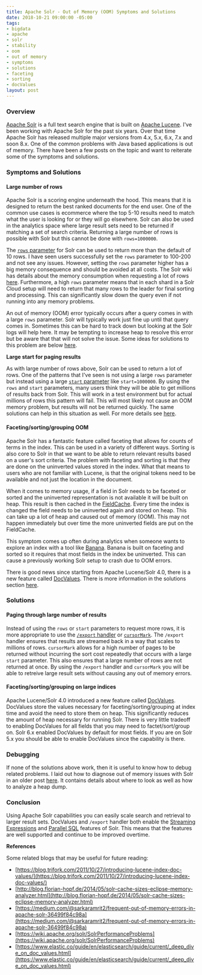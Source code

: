 ```yaml
---
title: Apache Solr - Out of Memory (OOM) Symptoms and Solutions
date: 2018-10-21 09:00:00 -05:00
tags:
- bigdata
- apache
- solr
- stability
- oom
- out of memory
- symptoms
- solutions
- faceting
- sorting
- docValues
layout: post
---
```


### Overview
[Apache Solr](https://lucene.apache.org/solr) is a full text search engine that is built on [Apache Lucene](https://lucene.apache.org/solr/). I've been working with Apache Solr for the past six years. Over that time Apache Solr has released multiple major versions from 4.x, 5.x, 6.x, 7.x and soon 8.x. One of the common problems with Java based applications is out of memory. There have been a few posts on the topic and want to reiterate some of the symptoms and solutions. 

### Symptoms and Solutions
#### Large number of rows
Apache Solr is a scoring engine underneath the hood. This means that it is designed to return the best ranked documents for the end user. One of the common use cases is ecommerce where the top 5-10 results need to match what the user is looking for or they will go elsewhere. Solr can also be used in the analytics space where large result sets need to be returned if matching a set of search criteria. Returning a large number of rows is possible with Solr but this cannot be done with `rows=1000000`. 

The [`rows` parameter](https://lucene.apache.org/solr/guide/7_5/common-query-parameters.html#CommonQueryParameters-TherowsParameter) for Solr can be used to return more than the default of 10 rows. I have seen users successfully set the `rows` parameter to 100-200 and not see any issues. However, setting the `rows` parameter higher has a big memory consequence and should be avoided at all costs. The Solr wiki has details about the memory consumption when requesting a lot of rows [here](https://wiki.apache.org/solr/SolrPerformanceProblems#Asking_for_too_many_rows). Furthermore, a high `rows` parameter means that in each shard in a Solr Cloud setup will need to return that many rows to the leader for final sorting and processing. This can significantly slow down the query even if not running into any memory problems.

An out of memory (OOM) error typically occurs after a query comes in with a large `rows` parameter. Solr will typically work just fine up until that query comes in. Sometimes this can be hard to track down but looking at the Solr logs will help here. It may be tempting to increase heap to resolve this error but be aware that that will not solve the issue. Some ideas for solutions to this problem are below [here](#paging-through-large-number-of-results).

**Large start for paging results**

As with large number of rows above, Solr can be used to return a lot of rows. One of the patterns that I've seen is not using a large `rows` parameter but instead using a large [`start` parameter](https://lucene.apache.org/solr/guide/7_5/common-query-parameters.html#CommonQueryParameters-TherowsParameter) like `start=1000000`. By using the `rows` and `start` parameters, many users think they will be able to get millions of results back from Solr. This will work in a test environment but for actual millions of rows this pattern will fail. This will most likely not cause an OOM memory problem, but results will not be returned quickly. The same solutions can help in this situation as well. For more details see [here](#paging-through-large-number-of-results).

#### Faceting/sorting/grouping OOM
Apache Solr has a fantastic feature called faceting that allows for counts of terms in the index. This can be used in a variety of different ways. Sorting is also core to Solr in that we want to be able to return relevant results based on a user's sort criteria. The problem with faceting and sorting is that they are done on the uninverted values stored in the index. What that means to users who are not familiar with Lucene, is that the original tokens need to be available and not just the location in the document.

When it comes to memory usage, if a field in Solr needs to be faceted or sorted and the uninverted representation is not available it will be built on heap. This result is then cached in the [FieldCache](http://lucene.apache.org/solr/7_5_0/solr-core/org/apache/solr/uninverting/FieldCache.html). Every time the index is changed the field needs to be uninverted again and stored on heap. This can take up a lot of heap and caused out of memory (OOM). This may not happen immediately but over time the more uninverted fields are put on the FieldCache.

This symptom comes up often during analytics when someone wants to explore an index with a tool like [Banana](https://github.com/lucidworks/banana). Banana is built on faceting and sorted so it requires that most fields in the index be uninverted. This can cause a previously working Solr setup to crash due to OOM errors.

There is good news since starting from Apache Lucene/Solr 4.0, there is a new feature called [DocValues](https://lucene.apache.org/solr/guide/7_5/docvalues.html). There is more information in the solutions section [here](#facetingsortinggrouping-on-large-indices).

### Solutions
#### Paging through large number of results
Instead of using the `rows` or `start` parameters to request more rows, it is more appropriate to use the [`/export` handler](https://lucene.apache.org/solr/guide/7_5/exporting-result-sets.html#ExportingResultSets-The_exportRequestHandler) or [`cursorMark`](https://lucene.apache.org/solr/guide/7_5/pagination-of-results.html). The `/export` handler ensures that results are streamed back in a way that scales to millions of rows. `cursorMark` allows for a high number of pages to be returned without incurring the sort cost repeatedly that occurs with a large `start` parameter. This also ensures that a large number of rows are not returned at once. By using the `/export` handler and `cursorMark` you will be able to retreive large result sets without causing any out of memory errors.

#### Faceting/sorting/grouping on large indices
Apache Lucene/Solr 4.0 introduced a new feature called [DocValues](https://lucene.apache.org/solr/guide/7_5/docvalues.html). DocValues store the values necessary for faceting/sorting/grouping at index time and avoid the need to store them on heap. This significantly reduces the amount of heap necessary for running Solr. There is very little tradeoff to enabling DocValues for all fields that you may need to factet/sort/group on. Solr 6.x enabled DocValues by default for most fields. If you are on Solr 5.x you should be able to enable DocValues since the capability is there.

### Debugging
If none of the solutions above work, then it is useful to know how to debug related problems. I laid out how to diagnose out of memory issues with Solr in an older post [here](/2017/12/18/ambari-infra-solr-ranger.html). It contains details about where to look as well as how to analyze a heap dump. 

### Conclusion
Using Apache Solr capabilities you can easily scale search and retrieval to larger result sets. DocValues and `/export` handler both enable the [Streaming Expressions](https://lucene.apache.org/solr/guide/7_5/streaming-expressions.html) and [Parallel SQL](https://lucene.apache.org/solr/guide/7_5/parallel-sql-interface.html) features of Solr. This means that the features are well supported and continue to be improved overtime.


**References**

Some related blogs that may be useful for future reading:
* [https://blog.trifork.com/2011/10/27/introducing-lucene-index-doc-values/](https://blog.trifork.com/2011/10/27/introducing-lucene-index-doc-values/)
* [http://blog.florian-hopf.de/2014/05/solr-cache-sizes-eclipse-memory-analyzer.html](http://blog.florian-hopf.de/2014/05/solr-cache-sizes-eclipse-memory-analyzer.html)
* [https://medium.com/@sarkaramrit2/frequent-out-of-memory-errors-in-apache-solr-36499f84c98a](https://medium.com/@sarkaramrit2/frequent-out-of-memory-errors-in-apache-solr-36499f84c98a)
* [https://wiki.apache.org/solr/SolrPerformanceProblems](https://wiki.apache.org/solr/SolrPerformanceProblems)
* [https://www.elastic.co/guide/en/elasticsearch/guide/current/_deep_dive_on_doc_values.html](https://www.elastic.co/guide/en/elasticsearch/guide/current/_deep_dive_on_doc_values.html)
